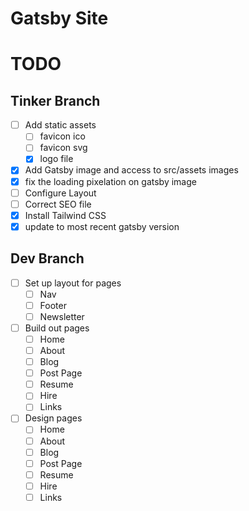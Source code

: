 # Gatsby Site

# TODO

## Tinker Branch

- [ ] Add static assets
  - [ ] favicon ico
  - [ ] favicon svg
  - [x] logo file
- [x] Add Gatsby image and access to src/assets images
- [x] fix the loading pixelation on gatsby image
- [ ] Configure Layout
- [ ] Correct SEO file
- [x] Install Tailwind CSS
- [x] update to most recent gatsby version

## Dev Branch

- [ ] Set up layout for pages
  - [ ] Nav
  - [ ] Footer
  - [ ] Newsletter
- [ ] Build out pages
  - [ ] Home
  - [ ] About
  - [ ] Blog
  - [ ] Post Page
  - [ ] Resume
  - [ ] Hire
  - [ ] Links
- [ ] Design pages
  - [ ] Home
  - [ ] About
  - [ ] Blog
  - [ ] Post Page
  - [ ] Resume
  - [ ] Hire
  - [ ] Links
